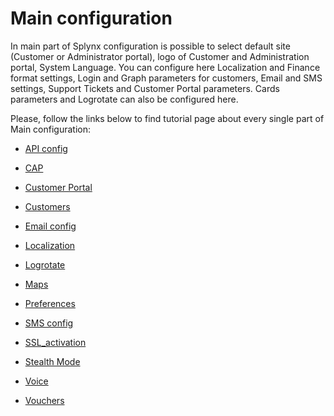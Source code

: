 Main configuration
==================

In main part of Splynx configuration is possible to select default site (Customer or Administrator portal), logo of Customer and Administration portal, System Language. You can configure here  Localization and Finance format settings, Login and Graph parameters for customers, Email and SMS settings, Support Tickets and Customer Portal parameters. Cards parameters and Logrotate can also be configured here.  

Please, follow the links below to find tutorial page about every single part of Main configuration:

* [API config](configuration/main_configuration/api/api.md)

* [CAP](configuration/main_configuration/cap/cap.md)

* [Customer Portal](configuration/main_configuration/portal/portal.md)

* [Customers](configuration/main_configuration/customers/customers.md)

* [Email config](configuration/main_configuration/email_config/email_config.md)

* [Localization](configuration/main_configuration/localization/localization.md)

* [Logrotate](configuration/main_configuration/logrotate/logrotate.md)

* [Maps](configuration/main_configuration/maps/maps.md)

* [Preferences](configuration/main_configuration/preferences/preferences.md)

* [SMS config](configuration/main_configuration/sms_config/sms_config.md)

* [SSL_activation](configuration/main_configuration/SSL_activation/SSL_activation.md)

* [Stealth Mode](configuration/main_configuration/stealth_mode/stealth_mode.md)

* [Voice](configuration/main_configuration/voice/voice.md)

* [Vouchers](configuration/main_configuration/vouchers/vouchers.md)
